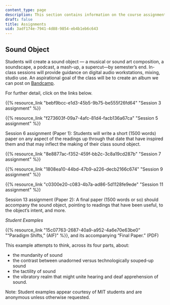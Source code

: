 ```yaml
---
content_type: page
description: This section contains information on the course assignments.
draft: false
title: Assignments
uid: 3adf174e-7941-4d88-9854-eb4b1eb6c643
---
```

## Sound Object

Students will create a sound object — a musical or sound art composition, a soundscape, a podcast, a mash-up, a supercut—by semester’s end. In-class sessions will provide guidance on digital audio workstations, mixing, studio use. An aspirational goal of the class will be to create an album we can post on [Bandcamp](https://bandcamp.com/).

For further detail, click on the links below.

{{% resource_link "bebf9bcc-e1d3-45b5-9b75-be555f26fd64" "Session 3 assignment" %}}

{{% resource_link "f273603f-09a7-4afc-81d4-facb136a67ca" "Session 5 assignment" %}}

Session 6 assignment (Paper 1): Students will write a short (1500 words) paper on any aspect of the readings up through that date that have inspired them and that may inflect the making of their class sound object.

{{% resource_link "8e8877ac-f352-459f-bb2c-3c8a19cd287b" "Session 7 assignment" %}}

{{% resource_link "1808ea10-44bd-47b9-a226-decb2166c674" "Session 9 assignment" %}}

{{% resource_link "c0300e20-c083-4b7a-ad86-5d1128fe9ede" "Session 11 assignment" %}}

Session 13 assignment (Paper 2): A final paper (1500 words or so) should accompany the sound object, pointing to readings that have been useful, to the object’s intent, and more.

*Student Examples*

{{% resource_link "15c07763-2687-40a9-a952-4a6e70e63be0" "“Paradigm Shifts,” (AIF)" %}}, and its accompanying “Final Paper.” (PDF)

This example attempts to think, across its four parts, about:

- the mundanity of sound
- the contrast between unadorned versus technologically souped-up sound
- the tactility of sound 
- the vibratory realm that might unite hearing and deaf apprehension of sound. 

Note: Student examples appear courtesy of MIT students and are anonymous unless otherwise requested.